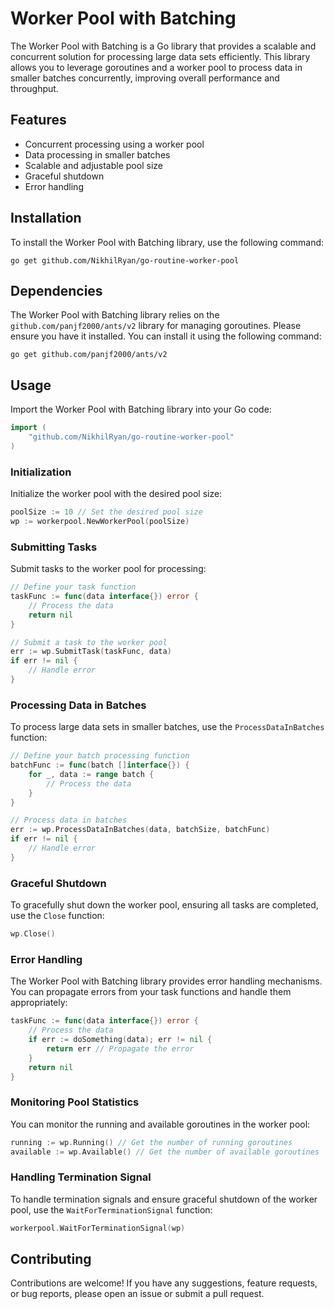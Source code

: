 # Worker Pool with Batching

The Worker Pool with Batching is a Go library that provides a scalable and concurrent solution for processing large data sets efficiently. This library allows you to leverage goroutines and a worker pool to process data in smaller batches concurrently, improving overall performance and throughput.

## Features

- Concurrent processing using a worker pool
- Data processing in smaller batches
- Scalable and adjustable pool size
- Graceful shutdown
- Error handling

## Installation

To install the Worker Pool with Batching library, use the following command:

```
go get github.com/NikhilRyan/go-routine-worker-pool
```

## Dependencies

The Worker Pool with Batching library relies on the `github.com/panjf2000/ants/v2` library for managing goroutines. Please ensure you have it installed. You can install it using the following command:

```
go get github.com/panjf2000/ants/v2
```

## Usage

Import the Worker Pool with Batching library into your Go code:

```go
import (
    "github.com/NikhilRyan/go-routine-worker-pool"
)
```

### Initialization

Initialize the worker pool with the desired pool size:

```go
poolSize := 10 // Set the desired pool size
wp := workerpool.NewWorkerPool(poolSize)
```

### Submitting Tasks

Submit tasks to the worker pool for processing:

```go
// Define your task function
taskFunc := func(data interface{}) error {
    // Process the data
    return nil
}

// Submit a task to the worker pool
err := wp.SubmitTask(taskFunc, data)
if err != nil {
    // Handle error
}
```

### Processing Data in Batches

To process large data sets in smaller batches, use the `ProcessDataInBatches` function:

```go
// Define your batch processing function
batchFunc := func(batch []interface{}) {
    for _, data := range batch {
        // Process the data
    }
}

// Process data in batches
err := wp.ProcessDataInBatches(data, batchSize, batchFunc)
if err != nil {
    // Handle error
}
```

### Graceful Shutdown

To gracefully shut down the worker pool, ensuring all tasks are completed, use the `Close` function:

```go
wp.Close()
```

### Error Handling

The Worker Pool with Batching library provides error handling mechanisms. You can propagate errors from your task functions and handle them appropriately:

```go
taskFunc := func(data interface{}) error {
    // Process the data
    if err := doSomething(data); err != nil {
        return err // Propagate the error
    }
    return nil
}
```

### Monitoring Pool Statistics

You can monitor the running and available goroutines in the worker pool:

```go
running := wp.Running() // Get the number of running goroutines
available := wp.Available() // Get the number of available goroutines
```

### Handling Termination Signal

To handle termination signals and ensure graceful shutdown of the worker pool, use the `WaitForTerminationSignal` function:

```go
workerpool.WaitForTerminationSignal(wp)
```

## Contributing

Contributions are welcome! If you have any suggestions, feature requests, or bug reports, please open an issue or submit a pull request.
